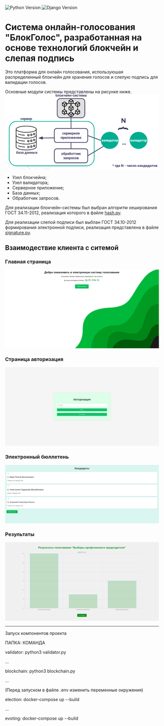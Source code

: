 ![Python Version](https://img.shields.io/badge/Python-3.8-blue)
![Django Version](https://img.shields.io/badge/Django-4.0-green)
# Система онлайн-голосования "БлокГолос", разработанная на основе технологий блокчейн и слепая подпись

Это платформа для онлайн голосования, используюшая распределенный блокчейн для хранения голосов и слепую подпись для валидации голосов.

Основные модули системы представлены на рисунке ниже.
![model](https://github.com/drobotunyulia/evoting/blob/master/model.png)

+ Узел блокчейна;
+ Узел валидатора;
+ Серверное приложение;
+ База данных;
+ Обработчик запросов.

Для реализации блокчейн-системы был выбран алгоритм хеширования ГОСТ 34.11-2012, реализация которого в файле [hash.py]().

Для реализации слепой подписи был выблан ГОСТ 34.10-2012 формирования электронной подписи, реализация представлена в файле [signature.py]().

## Взаимодествие клиента с ситемой
### Главная страница
![main](https://github.com/drobotunyulia/evoting/blob/master/main.png)
### Страница авторизация
![aut](https://github.com/drobotunyulia/evoting/blob/master/aut.png)
### Электронный бюллетень
![vote](https://github.com/drobotunyulia/evoting/blob/master/vote.png)
### Результаты
![vote](https://github.com/drobotunyulia/evoting/blob/master/res.png)

---

Запуск компонентов проекта

ПАПКА: КОМАНДА


validator: python3 validator.py

...

blockchain: python3 blockchain.py

...

(Перед запуском в файле .env изменить переменные окружения)

election: docker-compose up --build

...

evoting: docker-compose up --build

